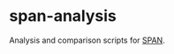 span-analysis
=============

Analysis and comparison scripts for [SPAN](https://github.com/JetBrains-Research/span).